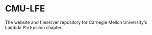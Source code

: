 CMU-LFE
=======

The website and fileserver repository for Carnegie Mellon University's Lambda Phi Epsilon chapter.